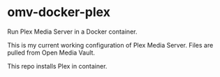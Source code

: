 # omv-docker-plex
Run Plex Media Server in a Docker container.

This is my current working configuration of Plex Media Server. Files are pulled from Open Media Vault.

This repo installs Plex in container.